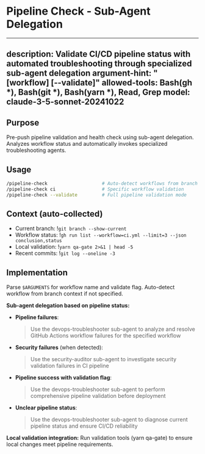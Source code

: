 # Pipeline Check - Sub-Agent Delegation

---
description: Validate CI/CD pipeline status with automated troubleshooting through specialized sub-agent delegation
argument-hint: "[workflow] [--validate]"
allowed-tools: Bash(gh *), Bash(git *), Bash(yarn *), Read, Grep
model: claude-3-5-sonnet-20241022
---

## Purpose

Pre-push pipeline validation and health check using sub-agent delegation. Analyzes workflow status and automatically invokes specialized troubleshooting agents.

## Usage

```bash
/pipeline-check                    # Auto-detect workflows from branch
/pipeline-check ci                 # Specific workflow validation
/pipeline-check --validate         # Full pipeline validation mode
```

## Context (auto-collected)
- Current branch: !`git branch --show-current`
- Workflow status: !`gh run list --workflow=ci.yml --limit=3 --json conclusion,status`
- Local validation: !`yarn qa-gate 2>&1 | head -5`
- Recent commits: !`git log --oneline -3`

## Implementation

Parse `$ARGUMENTS` for workflow name and validate flag. Auto-detect workflow from branch context if not specified.

**Sub-agent delegation based on pipeline status:**

- **Pipeline failures**:
  > Use the devops-troubleshooter sub-agent to analyze and resolve GitHub Actions workflow failures for the specified workflow

- **Security failures** (when detected):
  > Use the security-auditor sub-agent to investigate security validation failures in CI pipeline

- **Pipeline success with validation flag**:
  > Use the devops-troubleshooter sub-agent to perform comprehensive pipeline validation before deployment

- **Unclear pipeline status**:
  > Use the devops-troubleshooter sub-agent to diagnose current pipeline status and ensure CI/CD reliability

**Local validation integration:**
Run validation tools (yarn qa-gate) to ensure local changes meet pipeline requirements.
```